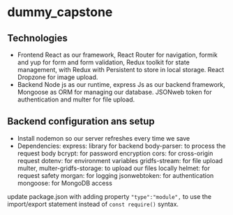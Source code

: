 # dummy_capstone

## Technologies
- Frontend
React as our framework, React Router for navigation, formik and yup for form and form validation, Redux toolkit for state management, with Redux with Persistent to store in local storage. React Dropzone for image upload.
- Backend
Node js as our runtime, express Js as our backend framework, Mongoose as ORM for managing our database. JSONweb token for authentication and multer for file upload.

## Backend configuration ans setup
- Install nodemon so our server refreshes every time we save 
- Dependencies:
express: library for backend
body-parser: to process the request body
bcrypt: for password encryption
cors: for cross-origin request
dotenv: for environment variables
gridfs-stream: for file upload
multer, multer-gridfs-storage: to upload our files locally
helmet: for request safety
morgan: for logging 
jsonwebtoken: for authentication
mongoose: for MongoDB access 

update package.json with adding property ```"type":"module",``` to use the import/export statement instead of ```const require()``` syntax.